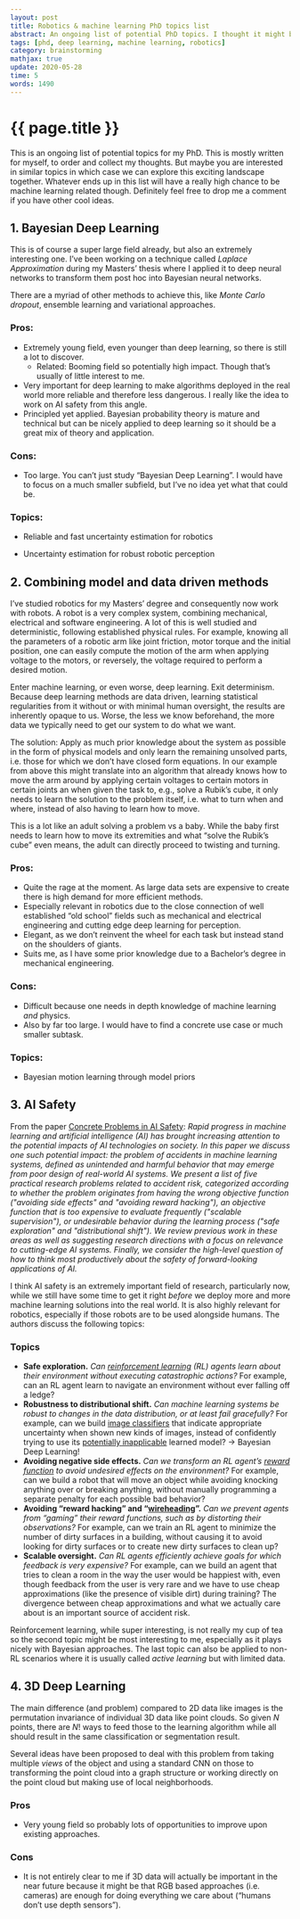 ```yaml
---
layout: post
title: Robotics & machine learning PhD topics list
abstract: An ongoing list of potential PhD topics. I thought it might be helpful to put this list here to motivate me but also to be able to easily share it and potentially to get some input from elsewhere. So feel free to comment if you have any great ideas!
tags: [phd, deep learning, machine learning, robotics]
category: brainstorming
mathjax: true
update: 2020-05-28
time: 5
words: 1490
---
```


# {{ page.title }}

This is an ongoing list of potential topics for my PhD. This is mostly written for myself, to order and collect my thoughts. But maybe you are interested in similar topics in which case we can explore this exciting landscape together. Whatever ends up in this list will have a really high chance to be machine learning related though. Definitely feel free to drop me a comment if you have other cool ideas.

## 1. Bayesian Deep Learning

This is of course a super large field already, but also an extremely interesting one. I’ve been working on a technique called _Laplace Approximation_ during my Masters’ thesis where I applied it to deep neural networks to transform them post hoc into Bayesian neural networks.

There are a myriad of other methods to achieve this, like _Monte Carlo dropout_, ensemble learning and variational approaches.

### Pros:

* Extremely young field, even younger than deep learning, so there is still a lot to discover.
  * Related: Booming field so potentially high impact. Though that’s usually of little interest to me.
* Very important for deep learning to make algorithms deployed in the real world more reliable and therefore less dangerous. I really like the idea to work on AI safety from this angle.
* Principled yet applied. Bayesian probability theory is mature and technical but can be nicely applied to deep learning so it should be a great mix of theory and application.

### Cons:

* Too large. You can’t just study “Bayesian Deep Learning”. I would have to focus on a much smaller subfield, but I’ve no idea yet what that could be.

### Topics:

* Reliable and fast uncertainty estimation for robotics

* Uncertainty estimation for robust robotic perception

## 2. Combining model and data driven methods

I’ve studied robotics for my Masters’ degree and consequently now work with robots. A robot is a very complex system, combining mechanical, electrical and software engineering. A lot of this is well studied and deterministic, following established physical rules. For example, knowing all the parameters of a robotic arm like joint friction, motor torque and the initial position, one can easily compute the motion of the arm when applying voltage to the motors, or reversely, the voltage required to perform a desired motion.

Enter machine learning, or even worse, deep learning. Exit determinism. Because deep learning methods are data driven, learning statistical regularities from it without or with minimal human oversight, the results are inherently opaque to us. Worse, the less we know beforehand, the more data we typically need to get our system to do what we want.

The solution: Apply as much prior knowledge about the system as possible in the form of physical models and only learn the remaining unsolved parts, i.e. those for which we don’t have closed form equations. In our example from above this might translate into an algorithm that already knows how to move the arm around by applying certain voltages to certain motors in certain joints an when given the task to, e.g., solve a Rubik’s cube, it only needs to learn the solution to the problem itself, i.e. what to turn when and where, instead of also having to learn how to move.

This is a lot like an adult solving a problem vs a baby. While the baby first needs to learn how to move its extremities and what “solve the Rubik’s cube” even means, the adult can directly proceed to twisting and turning.

### Pros:

* Quite the rage at the moment. As large data sets are expensive to create there is high demand for more efficient methods.
* Especially relevant in robotics due to the close connection of well established “old school” fields such as mechanical and electrical engineering and cutting edge deep learning for perception.
* Elegant, as we don’t reinvent the wheel for each task but instead stand on the shoulders of giants.
* Suits me, as I have some prior knowledge due to a Bachelor’s degree in mechanical engineering.

### Cons:

* Difficult because one needs in depth knowledge of machine learning _and_ physics.
* Also by far too large. I would have to find a concrete use case or much smaller subtask.

### Topics:

* Bayesian motion learning through model priors

## 3. AI Safety

From the paper [Concrete Problems in AI Safety](https://arxiv.org/pdf/1606.06565.pdf): _Rapid progress in machine learning and artificial intelligence (AI) has brought increasing attention to the potential impacts of AI technologies on society. In this paper we discuss one such potential impact: the problem of accidents in machine learning systems, defined as unintended and harmful behavior that may emerge from poor design of real-world AI systems. We present a list of five practical research problems related to accident risk, categorized according to whether the problem originates from having the wrong objective function ("avoiding side effects" and "avoiding reward hacking"), an objective function that is too expensive to evaluate frequently ("scalable supervision"), or undesirable behavior during the learning process ("safe exploration" and "distributional shift"). We review previous work in these areas as well as suggesting research directions with a focus on relevance to cutting-edge AI systems. Finally, we consider the high-level question of how to think most productively about the safety of forward-looking applications of AI._

I think AI safety is an extremely important field of research, particularly now, while we still have some time to get it right _before_ we deploy more and more machine learning solutions into the real world. It is also highly relevant for robotics, especially if those robots are to be used alongside humans. The authors discuss the following topics:

### Topics

- **Safe exploration.** *Can [reinforcement learning](http://karpathy.github.io/2016/05/31/rl/) (RL) agents learn about their environment without executing catastrophic actions?* For example, can an RL agent learn to navigate an environment without ever falling off a ledge?
- **Robustness to distributional shift.** *Can machine learning systems be robust to changes in the data distribution, or at least fail gracefully?* For example, can we build [image classifiers](https://www.tensorflow.org/versions/r0.9/tutorials/deep_cnn/index.html) that indicate appropriate uncertainty when shown new kinds of images, instead of confidently trying to use its [potentially inapplicable](http://arxiv.org/abs/1412.6572) learned model? -> Bayesian Deep Learning!
- **Avoiding negative side effects.** *Can we transform an RL agent’s [reward function](https://webdocs.cs.ualberta.ca/~sutton/book/ebook/node9.html) to avoid undesired effects on the environment?* For example, can we build a robot that will move an object while avoiding knocking anything over or breaking anything, without manually programming a separate penalty for each possible bad behavior?
- **Avoiding “reward hacking” and “[wireheading](http://www.agroparistech.fr/mmip/maths/laurent_orseau/papers/ring-orseau-AGI-2011-delusion.pdf)”.** *Can we prevent agents from “gaming” their reward functions, such as by distorting their observations?* For example, can we train an RL agent to minimize the number of dirty surfaces in a building, without causing it to avoid looking for dirty surfaces or to create new dirty surfaces to clean up?
- **Scalable oversight.** *Can RL agents efficiently achieve goals for which feedback is very expensive?* For example, can we build an agent that tries to clean a room in the way the user would be happiest with, even though feedback from the user is very rare and we have to use cheap approximations (like the presence of visible dirt) during training? The divergence between cheap approximations and what we actually care about is an important source of accident risk.

Reinforcement learning, while super interesting, is not really my cup of tea so the second topic might be most interesting to me, especially as it plays nicely with Bayesian approaches. The last topic can also be applied to non-RL scenarios where it is usually called _active learning_ but with limited data.

## 4. 3D Deep Learning

The main difference (and problem) compared to 2D data like images is the permutation invariance of individual 3D data like point clouds. So given $N$ points, there are $N!$ ways to feed those to the learning algorithm while all should result in the same classification or segmentation result.

Several ideas have been proposed to deal with this problem from taking multiple _views_ of the object and using a standard CNN on those to transforming the point cloud into a graph structure or working directly on the point cloud but making use of local neighborhoods.

### Pros

* Very young field so probably lots of opportunities to improve upon existing approaches.

### Cons

* It is not entirely clear to me if 3D data will actually be important in the near future because it might be that RGB based approaches (i.e. cameras) are enough for doing everything we care about (“humans don’t use depth sensors”).

